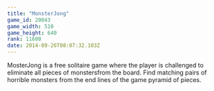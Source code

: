```yaml
---
title: "MonsterJong"
game_id: 20043
game_width: 510
game_height: 640
rank: 11600
date: 2014-09-26T08:07:32.103Z
---
```

MosterJong is a free solitaire game where the player is challenged to eliminate all pieces of monstersfrom the board. Find matching pairs of horrible monsters from the end lines of the game pyramid of pieces.